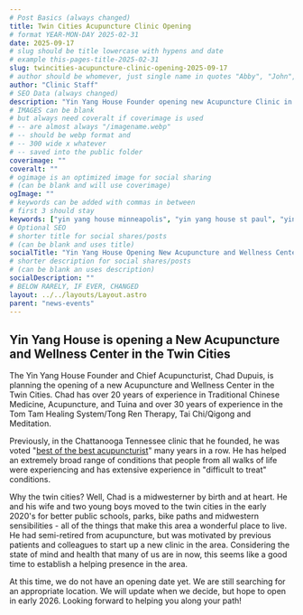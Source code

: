 ```yaml
---
# Post Basics (always changed)
title: Twin Cities Acupuncture Clinic Opening
# format YEAR-MON-DAY 2025-02-31
date: 2025-09-17
# slug should be title lowercase with hypens and date
# example this-pages-title-2025-02-31
slug: twincities-acupuncture-clinic-opening-2025-09-17
# author should be whomever, just single name in quotes "Abby", "John", etc.
author: "Clinic Staff"
# SEO Data (always changed)
description: "Yin Yang House Founder opening new Acupuncture Clinic in the Twin Cities"
# IMAGES can be blank
# but always need coveralt if coverimage is used
# -- are almost always "/imagename.webp"
# -- should be webp format and
# -- 300 wide x whatever
# -- saved into the public folder
coverimage: ""
coveralt: ""
# ogimage is an optimized image for social sharing 
# (can be blank and will use coverimage)
ogImage: ""
# keywords can be added with commas in between
# first 3 should stay 
keywords: ["yin yang house minneapolis", "yin yang house st paul", "yin yang house twin cities", "twin cities acupuncture", "minneapolis acupuncture", "st paul acupuncture", "twin cities wellness", "twin cities qi gong", "twin cities tai chi", "twin cities meditation"]
# Optional SEO
# shorter title for social shares/posts 
# (can be blank and uses title)
socialTitle: "Yin Yang House Opening New Acupuncture and Wellness Center in the Twin Cities"  
# shorter description for social shares/posts 
# (can be blank an uses description)
socialDescription: ""
# BELOW RARELY, IF EVER, CHANGED
layout: ../../layouts/Layout.astro
parent: "news-events"
---
```


## Yin Yang House is opening a New Acupuncture and Wellness Center in the Twin Cities
The Yin Yang House Founder and Chief Acupuncturist, Chad Dupuis, is planning the opening of a new Acupuncture and Wellness Center in the Twin Cities.  Chad has over 20 years of experience in Traditional Chinese Medicine, Acupuncture, and Tuina and over 30 years of experience in the Tom Tam Healing System/Tong Ren Therapy, Tai Chi/Qigong and Meditation.  

Previously, in the Chattanooga Tennessee clinic that he founded, he was voted "[best of the best acupuncturist](https://gallery.bestofchatt.com/places/view/559/yin_yang_house_acupuncture_and_wellness_center.html)" many years in a row.  He has helped an extremely broad range of conditions that people from all walks of life were experiencing and has extensive experience in "difficult to treat" conditions.  

Why the twin cities?  Well, Chad is a midwesterner by birth and at heart.  He and his wife and two young boys moved to the twin cities in the early 2020's for better public schools, parks, bike paths and midwestern sensibilities - all of the things that make this area a wonderful place to live.  He had semi-retired from acupuncture, but was motivated by previous patients and colleagues to start up a new clinic in the area.  Considering the state of mind and health that many of us are in now, this seems like a good time to establish a helping presence in the area.

At this time, we do not have an opening date yet.  We are still searching for an appropriate location.  We will update when we decide, but hope to open in early 2026.  Looking forward to helping you along your path!